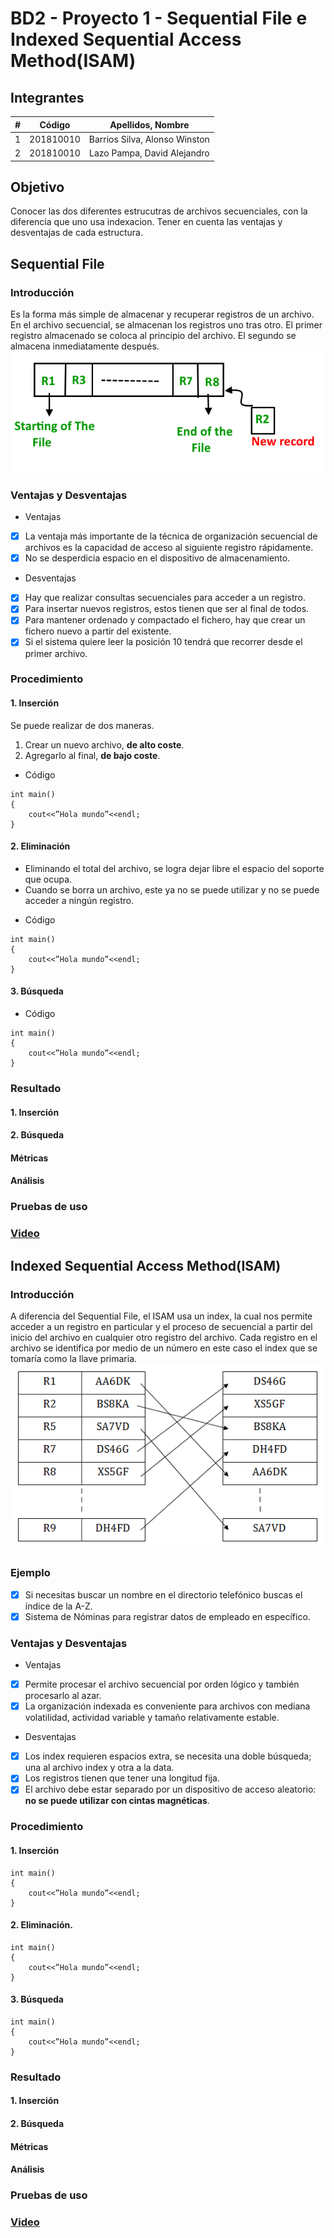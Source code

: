 # BD2 - Proyecto 1 - Sequential File e  Indexed Sequential Access Method(ISAM)
## Integrantes
|  **#** | **Código** | **Apellidos, Nombre** |
| :---: | :---: | :---: |
|  1 | 201810010 | Barrios Silva, Alonso Winston |
|  2 | 201810010 | Lazo Pampa, David Alejandro |
## Objetivo
Conocer las dos diferentes estrucutras de archivos secuenciales, con la diferencia que uno usa indexacion.
Tener en cuenta las ventajas y desventajas de cada estructura.
## Sequential File
### Introducción
Es la forma más simple de almacenar y recuperar registros de un archivo.
En el archivo secuencial, se almacenan los registros uno tras otro.
El primer registro almacenado se coloca al principio del archivo.
El segundo se almacena inmediatamente después.
![](img/1.png)
### Ventajas y Desventajas
* Ventajas 
- [x] La ventaja más importante de la técnica de organización secuencial de archivos es la capacidad de acceso al siguiente registro rápidamente.
- [x] No se desperdicia espacio en el dispositivo de almacenamiento.
* Desventajas 
- [x] Hay que realizar consultas secuenciales para acceder a un registro.
- [x] Para insertar nuevos registros, estos tienen que ser al final de todos.
- [x] Para mantener ordenado y compactado el fichero, hay que crear un fichero nuevo a partir del existente.
- [x] Si el sistema quiere leer la posición 10 tendrá que recorrer desde el primer archivo.
### Procedimiento
#### 1. Inserción
Se puede realizar de dos maneras.
1. Crear un nuevo archivo, **de alto coste**.
2. Agregarlo al final, **de bajo coste**.
* Código
```
int main()
{
	cout<<”Hola mundo”<<endl;
}
```
#### 2. Eliminación
- Eliminando el total del archivo, se logra dejar libre el espacio del soporte que ocupa.
- Cuando se borra un archivo, este ya no se puede utilizar y no se puede acceder a ningún registro.
* Código
```
int main()
{
	cout<<”Hola mundo”<<endl;
}
```

#### 3. Búsqueda
* Código
```
int main()
{
	cout<<”Hola mundo”<<endl;
}
```
### Resultado
#### 1. Inserción
#### 2. Búsqueda
#### Métricas
#### Análisis 
### Pruebas de uso
### [Video](https://www.youtube.com/watch?v=noAGPQbdsRI)

## Indexed Sequential Access Method(ISAM)
### Introducción 
A diferencia del Sequential File, el ISAM usa un index, la cual nos permite acceder a un registro en particular y el proceso de secuencial a partir del inicio del archivo en cualquier otro registro del archivo.
Cada registro en el archivo se identifica por medio de un número en este caso el index que se tomaría como la llave primaria.
![](img/3.png)
### Ejemplo
- [x] Si necesitas buscar un nombre en el directorio telefónico buscas el índice de la A-Z.
- [x] Sistema de Nóminas para registrar datos de empleado en específico.
### Ventajas y Desventajas
* Ventajas 
- [x] Permite procesar el archivo secuencial por orden lógico y también procesarlo al azar.
- [x] La organización indexada es conveniente para archivos con mediana volatilidad, actividad variable y tamaño relativamente estable.
* Desventajas
- [x] Los index requieren espacios extra, se necesita una doble búsqueda; una al archivo index y otra a la data.
- [x] Los registros tienen que tener una longitud fija.
- [x] El archivo debe estar separado por un dispositivo de acceso aleatorio: **no se puede utilizar con cintas magnéticas**.
### Procedimiento
#### 1. Inserción
```
int main()
{
	cout<<”Hola mundo”<<endl;
}
```
#### 2. Eliminación.
```
int main()
{
	cout<<”Hola mundo”<<endl;
}
```
#### 3. Búsqueda
```
int main()
{
	cout<<”Hola mundo”<<endl;
}
```
### Resultado
#### 1. Inserción
#### 2. Búsqueda
#### Métricas
#### Análisis 
### Pruebas de uso
### [Video](https://www.youtube.com/watch?v=noAGPQbdsRI)




